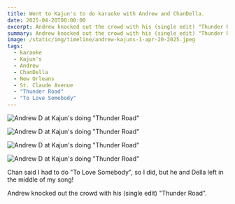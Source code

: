 ```yaml
---
title: Went to Kajun's to do karaoke with Andrew and ChanDella.
date: 2025-04-20T00:00:00
excerpt: Andrew knocked out the crowd with his (single edit) "Thunder Road".
summary: Andrew knocked out the crowd with his (single edit) "Thunder Road".
image: /static/img/timeline/andrew-kajuns-1-apr-20-2025.jpeg
tags:
  - karaoke
  - Kajun's
  - Andrew
  - ChanDella
  - New Orleans
  - St. Claude Avenue
  - "Thunder Road"
  - "To Love Somebody"
---
```


![Andrew D at Kajun's doing "Thunder Road"](/static/img/timeline/andrew-kajuns-1-apr-20-2025.jpeg)

![Andrew D at Kajun's doing "Thunder Road"](/static/img/timeline/andrew-kajuns-2-apr-20-2025.jpeg)

![Andrew D at Kajun's doing "Thunder Road"](/static/img/timeline/andrew-kajuns-3-apr-20-2025.jpeg)

![Andrew D at Kajun's doing "Thunder Road"](/static/img/timeline/andrew-kajuns-4-apr-20-2025.jpeg)

Chan said I had to do "To Love Somebody", so I did, but he and Della left in the middle of my song!

Andrew knocked out the crowd with his (single edit) "Thunder Road".

